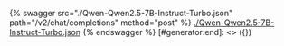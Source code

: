 [#generator:start]: <> ({ "template": "openapi" })
{% swagger src="./Qwen-Qwen2.5-7B-Instruct-Turbo.json" path="/v2/chat/completions" method="post" %}
[./Qwen-Qwen2.5-7B-Instruct-Turbo.json](./Qwen-Qwen2.5-7B-Instruct-Turbo.json)
{% endswagger %}
[#generator:end]: <> ({})